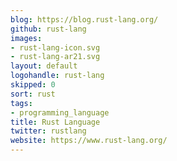 ```yaml
---
blog: https://blog.rust-lang.org/
github: rust-lang
images:
- rust-lang-icon.svg
- rust-lang-ar21.svg
layout: default
logohandle: rust-lang
skipped: 0
sort: rust
tags:
- programming_language
title: Rust Language
twitter: rustlang
website: https://www.rust-lang.org/
---
```

